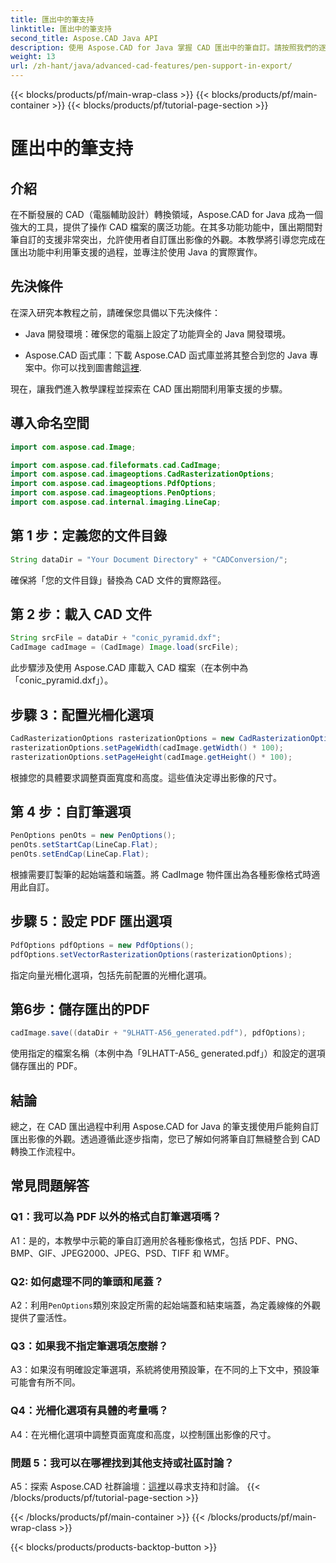 ```yaml
---
title: 匯出中的筆支持
linktitle: 匯出中的筆支持
second_title: Aspose.CAD Java API
description: 使用 Aspose.CAD for Java 掌握 CAD 匯出中的筆自訂。請按照我們的逐步指南進行無縫整合。
weight: 13
url: /zh-hant/java/advanced-cad-features/pen-support-in-export/
---
```


{{< blocks/products/pf/main-wrap-class >}}
{{< blocks/products/pf/main-container >}}
{{< blocks/products/pf/tutorial-page-section >}}

# 匯出中的筆支持

## 介紹

在不斷發展的 CAD（電腦輔助設計）轉換領域，Aspose.CAD for Java 成為一個強大的工具，提供了操作 CAD 檔案的廣泛功能。在其多功能功能中，匯出期間對筆自訂的支援非常突出，允許使用者自訂匯出影像的外觀。本教學將引導您完成在匯出功能中利用筆支援的過程，並專注於使用 Java 的實際實作。

## 先決條件

在深入研究本教程之前，請確保您具備以下先決條件：

- Java 開發環境：確保您的電腦上設定了功能齊全的 Java 開發環境。

-  Aspose.CAD 函式庫：下載 Aspose.CAD 函式庫並將其整合到您的 Java 專案中。你可以找到圖書館[這裡](https://releases.aspose.com/cad/java/).

現在，讓我們進入教學課程並探索在 CAD 匯出期間利用筆支援的步驟。

## 導入命名空間

```java
import com.aspose.cad.Image;

import com.aspose.cad.fileformats.cad.CadImage;
import com.aspose.cad.imageoptions.CadRasterizationOptions;
import com.aspose.cad.imageoptions.PdfOptions;
import com.aspose.cad.imageoptions.PenOptions;
import com.aspose.cad.internal.imaging.LineCap;
```

## 第 1 步：定義您的文件目錄

```java
String dataDir = "Your Document Directory" + "CADConversion/";
```

確保將「您的文件目錄」替換為 CAD 文件的實際路徑。

## 第 2 步：載入 CAD 文件

```java
String srcFile = dataDir + "conic_pyramid.dxf";
CadImage cadImage = (CadImage) Image.load(srcFile);
```

此步驟涉及使用 Aspose.CAD 庫載入 CAD 檔案（在本例中為「conic_pyramid.dxf」）。

## 步驟 3：配置光柵化選項

```java
CadRasterizationOptions rasterizationOptions = new CadRasterizationOptions();
rasterizationOptions.setPageWidth(cadImage.getWidth() * 100);
rasterizationOptions.setPageHeight(cadImage.getHeight() * 100);
```

根據您的具體要求調整頁面寬度和高度。這些值決定導出影像的尺寸。

## 第 4 步：自訂筆選項

```java
PenOptions penOts = new PenOptions();
penOts.setStartCap(LineCap.Flat);
penOts.setEndCap(LineCap.Flat);
```

根據需要訂製筆的起始端蓋和端蓋。將 CadImage 物件匯出為各種影像格式時適用此自訂。

## 步驟 5：設定 PDF 匯出選項

```java
PdfOptions pdfOptions = new PdfOptions();
pdfOptions.setVectorRasterizationOptions(rasterizationOptions);
```

指定向量光柵化選項，包括先前配置的光柵化選項。

## 第6步：儲存匯出的PDF

```java
cadImage.save((dataDir + "9LHATT-A56_generated.pdf"), pdfOptions);
```

使用指定的檔案名稱（本例中為「9LHATT-A56_ generated.pdf」）和設定的選項儲存匯出的 PDF。

## 結論

總之，在 CAD 匯出過程中利用 Aspose.CAD for Java 的筆支援使用戶能夠自訂匯出影像的外觀。透過遵循此逐步指南，您已了解如何將筆自訂無縫整合到 CAD 轉換工作流程中。

## 常見問題解答

### Q1：我可以為 PDF 以外的格式自訂筆選項嗎？

A1：是的，本教學中示範的筆自訂適用於各種影像格式，包括 PDF、PNG、BMP、GIF、JPEG2000、JPEG、PSD、TIFF 和 WMF。

### Q2: 如何處理不同的筆頭和尾蓋？

 A2：利用`PenOptions`類別來設定所需的起始端蓋和結束端蓋，為定義線條的外觀提供了靈活性。

### Q3：如果我不指定筆選項怎麼辦？

A3：如果沒有明確設定筆選項，系統將使用預設筆，在不同的上下文中，預設筆可能會有所不同。

### Q4：光柵化選項有具體的考量嗎？

A4：在光柵化選項中調整頁面寬度和高度，以控制匯出影像的尺寸。

### 問題 5：我可以在哪裡找到其他支持或社區討論？

 A5：探索 Aspose.CAD 社群論壇：[這裡](https://forum.aspose.com/c/cad/19)以尋求支持和討論。
{{< /blocks/products/pf/tutorial-page-section >}}

{{< /blocks/products/pf/main-container >}}
{{< /blocks/products/pf/main-wrap-class >}}

{{< blocks/products/products-backtop-button >}}
